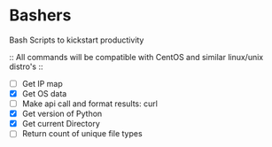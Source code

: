 # Bashers
Bash Scripts to kickstart productivity

:: All commands will be compatible with CentOS and similar linux/unix distro's ::


- [ ] Get IP map
- [x] Get OS data
- [ ] Make api call and format results: curl
- [x] Get version of Python
- [x] Get current Directory
- [ ] Return count of unique file types
